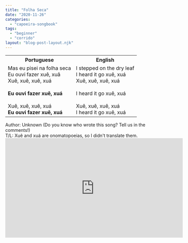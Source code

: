 ```yaml
---
title: "Folha Seca"
date: "2020-11-26"
categories: 
  - "capoeira-songbook"
tags: 
  - "beginner"
  - "corrido"
layout: "blog-post-layout.njk"
---
```


<table class="capoeira-table">
    <tr class="header-row">
        <th>Portuguese</th>
        <th>English</th>
    </tr>
    <tr>
        <td>Mas eu pisei na folha seca<br>
        Eu ouvi fazer xuê, xuâ<br>
        Xuê, xuê, xuê, xuá<br>
        <br>
        <strong>Eu ouvi fazer xuê, xuá</strong><br>
        <br>
        Xuê, xuê, xuê, xuá<br>
        <strong>Eu ouvi fazer xuê, xuá</strong></td>
        <td>I stepped on the dry leaf<br>
        I heard it go xuê, xuá<br>
        Xuê, xuê, xuê, xuá<br>
        <br>
        I heard it go xuê, xuá<br>
        <br>
        Xuê, xuê, xuê, xuá<br>
        I heard it go xuê, xuá</td>
    </tr>
</table>

<figcaption>
Author: Unknown (Do you know who wrote this song? Tell us in the comments!)<br>
T/L: Xuê and xuá are onomatopoeias, so I didn't translate them.
</figcaption>

<iframe width="560" height="315" src="https://www.youtube.com/embed/o6mviwiWqCw" title="YouTube video player" frameborder="0" allow="accelerometer; autoplay; clipboard-write; encrypted-media; gyroscope; picture-in-picture" allowfullscreen></iframe>